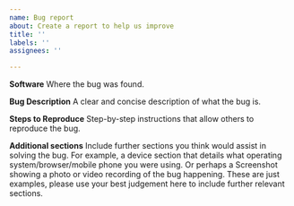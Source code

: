 ```yaml
---
name: Bug report
about: Create a report to help us improve
title: ''
labels: ''
assignees: ''

---
```


**Software**
Where the bug was found.

**Bug Description**
A clear and concise description of what the bug is.

**Steps to Reproduce**
Step-by-step instructions that allow others to reproduce the
bug.

  **Additional sections**
Include further sections you think would assist in solving
the bug. For example, a device section that details what operating
system/browser/mobile phone you were using. Or perhaps a Screenshot showing
a photo or video recording of the bug happening. These are just examples, please
use your best judgement here to include further relevant sections.
